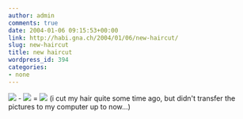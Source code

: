 ```yaml
---
author: admin
comments: true
date: 2004-01-06 09:15:53+00:00
link: http://habi.gna.ch/2004/01/06/new-haircut/
slug: new-haircut
title: new haircut
wordpress_id: 394
categories:
- none
---
```


[![](http://habi.gna.ch/blog/images/newhaircut1-tm.jpg)](http://habi.gna.ch/blog/images/newhaircut1.jpg) - [![](http://habi.gna.ch/blog/images/newhaircut2-tm.jpg)](http://habi.gna.ch/blog/images/newhaircut2.jpg) = [![](http://habi.gna.ch/blog/images/newhaircut3-tm.jpg)](http://habi.gna.ch/blog/images/newhaircut3.jpg)
(i cut my hair quite some time ago, but didn't transfer the pictures to my computer up to now...)
